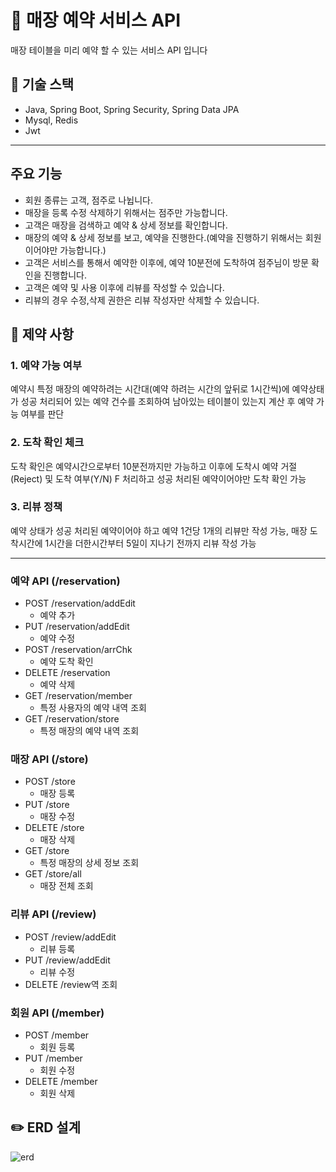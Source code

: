 # :convenience_store: 매장 예약 서비스 API
매장 테이블을 미리 예약 할 수 있는 서비스 API 입니다

## :wrench: 기술 스택
- Java, Spring Boot, Spring Security, Spring Data JPA
- Mysql, Redis
- Jwt
---
## 주요 기능
- 회원 종류는 고객, 점주로 나뉩니다.
- 매장을 등록 수정 삭제하기 위해서는 점주만 가능합니다.
- 고객은 매장을 검색하고 예약 & 상세 정보를 확인합니다.
- 매장의 예약 & 상세 정보를 보고, 예약을 진행한다.(예약을 진행하기 위해서는 회원이어야만 가능합니다.)
- 고객은 서비스를 통해서 예약한 이후에, 예약 10분전에 도착하여 점주님이 방문 확인을 진행합니다.
- 고객은 예약 및 사용 이후에 리뷰를 작성할 수 있습니다.
- 리뷰의 경우 수정,삭제 권한은 리뷰 작성자만 삭제할 수 있습니다.

## :page_facing_up: 제약 사항
### 1. 예약 가능 여부  
예약시 특정 매장의 예약하려는 시간대(예약 하려는 시간의 앞뒤로 1시간씩)에 예약상태가 성공 처리되어 있는 예약 건수를 조회하여
남아있는 테이블이 있는지 계산 후 예약 가능 여부를 판단

### 2. 도착 확인 체크  
도착 확인은 예약시간으로부터 10분전까지만 가능하고 이후에 도착시 예약 거절(Reject) 및 도착 여부(Y/N) F 처리하고 성공 처리된 예약이어야만 도착 확인 가능

### 3. 리뷰 정책
예약 상태가 성공 처리된 예약이어야 하고 예약 1건당 1개의 리뷰만 작성 가능, 매장 도착시간에 1시간을 더한시간부터 5일이 지나기 전까지 리뷰 작성 가능

---

### 예약 API (/reservation)
- POST /reservation/addEdit
  - 예약 추가
- PUT /reservation/addEdit
  - 예약 수정
- POST /reservation/arrChk
  - 예약 도착 확인
- DELETE /reservation
  - 예약 삭제
- GET /reservation/member
  - 특정 사용자의 예약 내역 조회
- GET /reservation/store
  - 특정 매장의 예약 내역 조회

### 매장 API (/store)
- POST /store
  - 매장 등록
- PUT /store
  - 매장 수정
- DELETE /store
  - 매장 삭제
- GET /store
  - 특정 매장의 상세 정보 조회
- GET /store/all
  - 매장 전체 조회
  
### 리뷰 API (/review)
- POST /review/addEdit
  - 리뷰 등록
- PUT /review/addEdit
  - 리뷰 수정
- DELETE /review역 조회

### 회원 API (/member)
- POST /member
  - 회원 등록
- PUT /member
  - 회원 수정
- DELETE /member
  - 회원 삭제

## :pencil2: ERD 설계
![erd](https://github.com/ysg2020/reservation/assets/70841944/47cd5cd7-0b9a-4aa4-a6bb-b5d59d7860b5)
